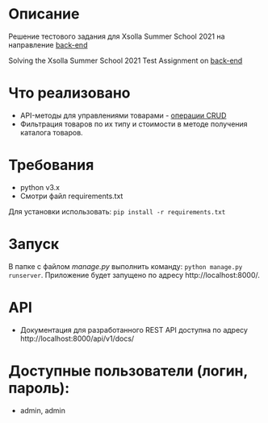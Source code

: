 # Описание
Решение тестового задания для Xsolla Summer School 2021 на направление [back-end](https://github.com/xsolla/xsolla-school-backend-2021)

Solving the Xsolla Summer School 2021 Test Assignment on [back-end](https://github.com/xsolla/xsolla-school-backend-2021)

# Что реализовано

* API-методы для управлениями товарами - [операции CRUD](https://ru.wikipedia.org/wiki/CRUD)
* Фильтрация товаров по их типу и стоимости в методе получения каталога товаров.

# Требования
* python v3.x
* Смотри файл requirements.txt


Для установки использовать: `pip install -r requirements.txt`

# Запуск
В папке с файлом *manage.py* выполнить команду: `python manage.py runserver`. Приложение будет запущено по адресу http://localhost:8000/.

# API
* Документация для разработанного REST API доступна по адресу http://localhost:8000/api/v1/docs/

# Доступные пользователи (логин, пароль):
* admin, admin
